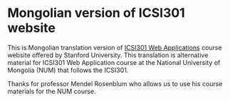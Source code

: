 # Mongolian version of ICSI301 website
This is Mongolian translation version of [ICSI301 Web Applications](https://ICSI301.stanford.edu/) course website offered by Stanford University. 
This translation is alternative material for ICSI301 Web Application course at the National University of Mongolia (NUM) that follows the ICSI301.

Thanks for professor Mendel Rosenblum who allows us to use his course materials for the NUM course.